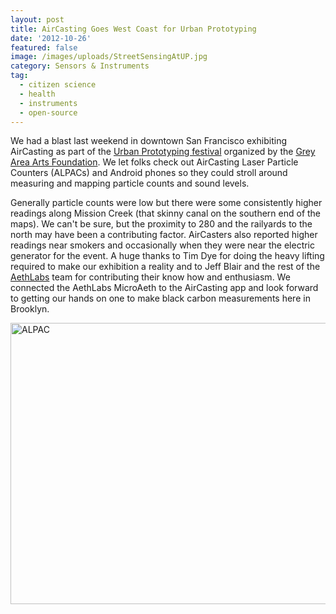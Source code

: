 ```yaml
---
layout: post
title: AirCasting Goes West Coast for Urban Prototyping
date: '2012-10-26'
featured: false
image: /images/uploads/StreetSensingAtUP.jpg
category: Sensors & Instruments
tag:
  - citizen science
  - health
  - instruments
  - open-source
---
```

<p>We had a blast last weekend in downtown San Francisco exhibiting AirCasting as part of the <a href="http://sf.urbanprototyping.org/" target="_blank">Urban Prototyping festival</a> organized by the <a href="http://www.gaffta.org/" target="_blank">Grey Area Arts Foundation</a>. We let folks check out AirCasting Laser Particle Counters (ALPACs) and Android phones so they could stroll around measuring and mapping particle counts and sound levels.</p>
<p>Generally particle counts were low but there were some consistently higher readings along Mission Creek (that skinny canal on the southern end of the maps). We can't be sure, but the proximity to 280 and the railyards to the north may have been a contributing factor. AirCasters also reported higher readings near smokers and occasionally when they were near the electric generator for the event. A huge thanks to Tim Dye for doing the heavy lifting required to make our exhibition a reality and to Jeff Blair and the rest of the <a href="http://www.aethlabs.com/" target="_blank">AethLabs</a> team for contributing their know how and enthusiasm. We connected the AethLabs MicroAeth to the AirCasting app and look forward to getting our hands on one to make black carbon measurements here in Brooklyn.</p>
<p><img title="ALPAC" src="{{ site.baseurl }}/assets/ALPAC.jpg" alt="ALPAC" width="600" height="450" /></p>
